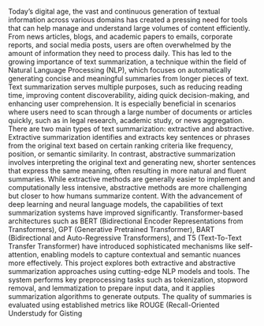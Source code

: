 Today’s digital age, the vast and continuous generation of textual information across various domains has created a pressing need for tools that can help manage and understand large volumes of content efficiently. From news articles, blogs, and academic papers to emails, corporate reports, and social media posts, users are often overwhelmed by the amount of information they need to process daily. This has led to the growing importance of text summarization, a technique within the field of Natural Language Processing (NLP), which focuses on automatically generating concise and meaningful summaries from longer pieces of text. 
Text summarization serves multiple purposes, such as reducing reading time, improving content discoverability, aiding quick decision-making, and enhancing user comprehension. It is especially beneficial in scenarios where users need to scan through a large number of documents or articles quickly, such as in legal research, academic study, or news aggregation. 
There are two main types of text summarization: extractive and abstractive. Extractive summarization identifies and extracts key sentences or phrases from the original text based on certain ranking criteria like frequency, position, or semantic similarity. In contrast, abstractive summarization involves interpreting the original text and generating new, shorter sentences that express the same meaning, often resulting in more natural and fluent summaries. While extractive methods are generally easier to implement and computationally less intensive, abstractive methods are more challenging but closer to how humans summarize content. 
With the advancement of deep learning and neural language models, the capabilities of text summarization systems have improved significantly. Transformer-based architectures such as BERT (Bidirectional Encoder Representations from Transformers), GPT 
(Generative Pretrained Transformer), BART (Bidirectional and Auto-Regressive Transformers), and T5 (Text-To-Text Transfer Transformer) have introduced sophisticated mechanisms like self-attention, enabling models to capture contextual and semantic nuances more effectively. 
This project explores both extractive and abstractive summarization approaches using cutting-edge NLP models and tools. The system performs key preprocessing tasks such as tokenization, stopword removal, and lemmatization to prepare input data, and it applies summarization algorithms to generate outputs. The quality of summaries is evaluated using established metrics like ROUGE (Recall-Oriented Understudy for Gisting 
